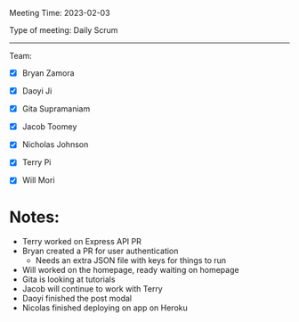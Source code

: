 Meeting Time: 2023-02-03

Type of meeting: Daily Scrum

---

Team:
- [x] Bryan Zamora 
- [x] Daoyi Ji
- [x] Gita Supramaniam
- [x] Jacob Toomey
- [x] Nicholas Johnson
- [x] Terry Pi
- [x] Will Mori


# Notes:

- Terry worked on Express API PR
- Bryan created a PR for user authentication
  - Needs an extra JSON file with keys for things to run
- Will worked on the homepage, ready waiting on homepage
- Gita is looking at tutorials
- Jacob will continue to work with Terry
- Daoyi finished the post modal
- Nicolas finished deploying on app on Heroku

